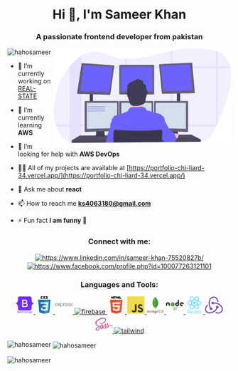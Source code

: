 <h1 align="center">Hi 👋, I'm Sameer Khan</h1>
<h3 align="center">A passionate frontend developer from pakistan</h3>
<img align="right" alt="coding" width="400" src="./assets/programmer.svg">
<p align="left"> <img src="https://komarev.com/ghpvc/?username=hahosameer&label=Profile%20views&color=0e75b6&style=flat" alt="hahosameer" /> </p>

- 🔭 I’m currently working on [REAL-STATE](https://github.com/Hahosameer/REAL-STATE-UI.git)

- 🌱 I’m currently learning **AWS**

- 🤝 I’m looking for help with **AWS DevOps**

- 👨‍💻 All of my projects are available at [https://portfolio-chi-liard-34.vercel.app/](https://portfolio-chi-liard-34.vercel.app/)

- 💬 Ask me about **react**

- 📫 How to reach me **ks4063180@gmail.com**

- ⚡ Fun fact **I am funny 👋**

<h3 align="center">Connect with me:</h3>
<p align="center">
<a href="https://linkedin.com/in/https://www.linkedin.com/in/sameer-khan-75520827b/" target="blank"><img align="center" src="https://raw.githubusercontent.com/rahuldkjain/github-profile-readme-generator/master/src/images/icons/Social/linked-in-alt.svg" alt="https://www.linkedin.com/in/sameer-khan-75520827b/" height="30" width="40" /></a>
<a href="https://fb.com/https://www.facebook.com/profile.php?id=100077263121101" target="blank"><img align="center" src="https://raw.githubusercontent.com/rahuldkjain/github-profile-readme-generator/master/src/images/icons/Social/facebook.svg" alt="https://www.facebook.com/profile.php?id=100077263121101" height="30" width="40" /></a>
</p>

<h3 align="center">Languages and Tools:</h3>
<p align="center"> <a href="https://getbootstrap.com" target="_blank" rel="noreferrer"> <img src="https://raw.githubusercontent.com/devicons/devicon/master/icons/bootstrap/bootstrap-plain-wordmark.svg" alt="bootstrap" width="40" height="40"/> </a> <a href="https://www.w3schools.com/css/" target="_blank" rel="noreferrer"> <img src="https://raw.githubusercontent.com/devicons/devicon/master/icons/css3/css3-original-wordmark.svg" alt="css3" width="40" height="40"/> </a> <a href="https://expressjs.com" target="_blank" rel="noreferrer"> <img src="https://raw.githubusercontent.com/devicons/devicon/master/icons/express/express-original-wordmark.svg" alt="express" width="40" height="40"/> </a> <a href="https://firebase.google.com/" target="_blank" rel="noreferrer"> <img src="https://www.vectorlogo.zone/logos/firebase/firebase-icon.svg" alt="firebase" width="40" height="40"/> </a> <a href="https://www.w3.org/html/" target="_blank" rel="noreferrer"> <img src="https://raw.githubusercontent.com/devicons/devicon/master/icons/html5/html5-original-wordmark.svg" alt="html5" width="40" height="40"/> </a> <a href="https://developer.mozilla.org/en-US/docs/Web/JavaScript" target="_blank" rel="noreferrer"> <img src="https://raw.githubusercontent.com/devicons/devicon/master/icons/javascript/javascript-original.svg" alt="javascript" width="40" height="40"/> </a> <a href="https://www.mongodb.com/" target="_blank" rel="noreferrer"> <img src="https://raw.githubusercontent.com/devicons/devicon/master/icons/mongodb/mongodb-original-wordmark.svg" alt="mongodb" width="40" height="40"/> </a> <a href="https://nodejs.org" target="_blank" rel="noreferrer"> <img src="https://raw.githubusercontent.com/devicons/devicon/master/icons/nodejs/nodejs-original-wordmark.svg" alt="nodejs" width="40" height="40"/> </a> <a href="https://reactjs.org/" target="_blank" rel="noreferrer"> <img src="https://raw.githubusercontent.com/devicons/devicon/master/icons/react/react-original-wordmark.svg" alt="react" width="40" height="40"/> </a> <a href="https://redux.js.org" target="_blank" rel="noreferrer"> <img src="https://raw.githubusercontent.com/devicons/devicon/master/icons/redux/redux-original.svg" alt="redux" width="40" height="40"/> </a> <a href="https://sass-lang.com" target="_blank" rel="noreferrer"> <img src="https://raw.githubusercontent.com/devicons/devicon/master/icons/sass/sass-original.svg" alt="sass" width="40" height="40"/> </a> <a href="https://tailwindcss.com/" target="_blank" rel="noreferrer"> <img src="https://www.vectorlogo.zone/logos/tailwindcss/tailwindcss-icon.svg" alt="tailwind" width="40" height="40"/> </a> </p>
 
<p><img align="left" src="https://github-readme-stats.vercel.app/api/top-langs?username=hahosameer&show_icons=true&locale=en&layout=compact" alt="hahosameer" /></p>

<p>&nbsp;<img align="center" src="https://github-readme-stats.vercel.app/api?username=hahosameer&show_icons=true&locale=en" alt="hahosameer" /></p>

<p><img align="center" src="https://github-readme-streak-stats.herokuapp.com/?user=hahosameer&" alt="hahosameer" /></p>
